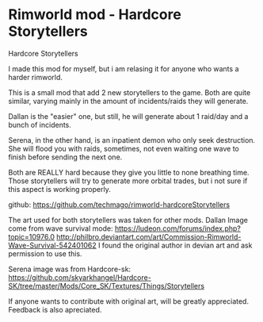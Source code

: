# Rimworld mod - Hardcore Storytellers

Hardcore Storytellers

I made this mod for myself, but i am relasing it for anyone who wants a harder rimworld.

This is a small mod that add 2 new storytellers to the game. Both are quite similar, varying mainly in the amount of incidents/raids they will generate.

Dallan is the "easier" one, but still, he will generate about 1 raid/day and a bunch of incidents.

Serena, in the other hand, is an inpatient demon who only seek destruction. She will flood you with raids, sometimes, not even waiting one wave to finish before sending the next one.

Both are REALLY hard because they give you little to none breathing time.
Those storytellers will try to generate more orbital trades, but i not sure if this aspect is working properly.

github: https://github.com/techmago/rimworld-hardcoreStorytellers

The art used for both storytellers was taken for other mods.
Dallan Image come from wave survival mode:
https://ludeon.com/forums/index.php?topic=10976.0
http://philbro.deviantart.com/art/Commission-Rimworld-Wave-Survival-542401062
I found the original author in devian art and ask permission to use this.

Serena image was from Hardcore-sk:
https://github.com/skyarkhangel/Hardcore-SK/tree/master/Mods/Core_SK/Textures/Things/Storytellers

If anyone wants to contribute with original art, will be greatly appreciated.
Feedback is also apreciated.
